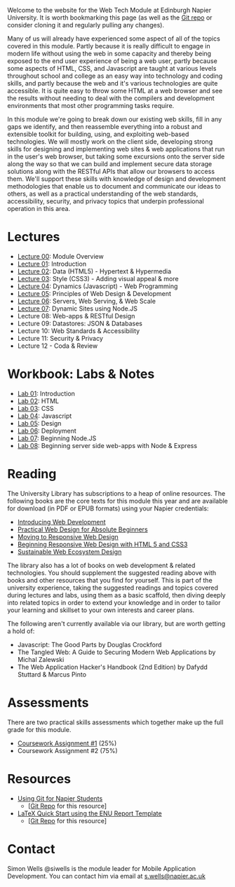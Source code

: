 Welcome to the website for the Web Tech Module at Edinburgh Napier University. It is worth bookmarking this page (as well as the [Git repo](https://github.com/siwells/set08101) or consider cloning it and regularly pulling any changes).

Many of us will already have experienced some aspect of all of the topics covered in this module. Partly because it is really difficult to engage in modern life without using the web in some capacity and thereby being exposed to the end user experience of being a web user, partly because some aspects of HTML, CSS, and Javascript are taught at various levels throughout school and college as an easy way into technology and coding skills, and partly because the web and it's various technologies are quite accessible. It is quite easy to throw some HTML at a web browser and see the results without needing to deal with the compilers and development environments that most other programming tasks require.

In this module we're going to break down our existing web skills, fill in any gaps we identify, and then reassemble everything into a robust and extensible toolkit for building, using, and exploiting web-based technologies. We will mostly work on the client side, developing strong skills for designing and implementing web sites & web applications that run in the user's web browser, but taking some excursions onto the server side along the way so that we can build and implement secure data storage solutions along with the RESTful APIs that allow our browsers to access them. We'll support these skills with knowledge of design and development methodologies that enable us to document and communicate our ideas to others, as well as a practical understanding of the web standards, accessibility, security, and privacy topics that underpin professional operation in this area.

# Lectures

- [Lecture 00](https://www.dropbox.com/s/1d6hv8t4t1fq2x2/L00_overview.pdf?dl=1): Module Overview
- [Lecture 01](https://www.dropbox.com/s/yihemphbqcphgr9/L01_intro.pdf?dl=1): Introduction
- [Lecture 02](https://www.dropbox.com/s/oap0mof6bb0emrw/L02_html.pdf?dl=1): Data (HTML5) - Hypertext & Hypermedia
- [Lecture 03](https://www.dropbox.com/s/4fkaipizyz5rsze/L03_css.pdf?dl=1): Style (CSS3) - Adding visual appeal & more
- [Lecture 04](https://www.dropbox.com/s/badyn1vfp8ymaps/L04_javascript.pdf?dl=1): Dynamics (Javascript) - Web Programming
- [Lecture 05](https://www.dropbox.com/s/ymufn540cpvk0ug/L05_design%2Bdev.pdf?dl=1): Principles of Web Design & Development
- [Lecture 06](https://www.dropbox.com/s/p8b09xmqnvru5xj/L06_the.server.side.pdf?dl=1): Servers, Web Serving, & Web Scale
- [Lecture 07](https://www.dropbox.com/s/uxh9h65lktehitf/L07_dynamic.sites.pdf?dl=1): Dynamic Sites using Node.JS
- Lecture 08: Web-apps & RESTful Design
- Lecture 09: Datastores: JSON & Databases
- Lecture 10: Web Standards & Accessibility
- Lecture 11: Security & Privacy
- Lecture 12 - Coda & Review

# Workbook: Labs & Notes

- [Lab 01](https://www.dropbox.com/s/r2b71vqb9n7ds3p/lab01_hello.web.pdf?dl=1): Introduction
- [Lab 02](https://www.dropbox.com/s/o7cpeclbwrbxwbs/lab02_html.pdf?dl=1): HTML
- [Lab 03](https://www.dropbox.com/s/8fx06kg67zauutu/lab03_css.pdf?dl=1): CSS
- [Lab 04](https://www.dropbox.com/s/pxrfl95kfxle5q7/lab04_javascript.pdf?dl=1): Javascript
- [Lab 05](https://www.dropbox.com/s/md9ewatkz9csrjv/lab05_design.pdf?dl=1): Design
- [Lab 06](https://www.dropbox.com/s/mlycacajfafa208/lab06_serverside.pdf?dl=1): Deployment
- [Lab 07](https://www.dropbox.com/s/8e0p1n1bqg8xxth/lab07_node.pdf?dl=1): Beginning Node.JS
- [Lab 08](https://www.dropbox.com/s/7r084h4clpk5a53/lab08_webapps.pdf?dl=1): Beginning server side web-apps with Node & Express

# Reading

The University Library has subscriptions to a heap of online resources. The following books are the core texts for this module this year and are available for download (in PDF or EPUB formats) using your Napier credentials:

- [Introducing Web Development](https://link.springer.com/book/10.1007/978-1-4842-2499-1)
- [Practical Web Design for Absolute Beginners](https://link.springer.com/book/10.1007/978-1-4842-1993-5)
- [Moving to Responsive Web Design](https://link.springer.com/book/10.1007/978-1-4842-1987-4)
- [Beginning Responsive Web Design with HTML 5 and CSS3](https://link.springer.com/book/10.1007/978-1-4302-6695-2)
- [Sustainable Web Ecosystem Design](https://link.springer.com/book/10.1007/978-1-4614-7714-3)

The library also has a lot of books on web development & related technologies. You should supplement the suggested reading above with books and other resources that you find for yourself. This is part of the university experience, taking the suggested readings and topics covered during lectures and labs, using them as a basic scaffold, then diving deeply into related topics in order to extend your knowledge and in order to tailor your learning and skillset to your own interests and career plans.

The following aren't currently available via our library, but are worth getting a hold of:

- Javascript: The Good Parts by Douglas Crockford
- The Tangled Web: A Guide to Securing Modern Web Applications by Michal Zalewski
- The Web Application Hacker's Handbook (2nd Edition) by Dafydd Stuttard & Marcus Pinto

# Assessments

There are two practical skills assessments which together make up the full grade for this module.

- [Coursework Assignment #1](https://www.dropbox.com/s/04myfz68kyjivjr/descriptor%231.pdf?dl=1) (25%)
- Coursework Assignment #2 (75%)

# Resources

- [Using Git for Napier Students](https://www.dropbox.com/s/2kz34u0zb4qajvd/getting.started.pdf?dl=1) 
  - [[Git Repo](https://github.com/siwells/git)  for this resource]
- [LaTeX Quick Start using the ENU Report Template](https://www.dropbox.com/s/h3066ezsetsw49t/latex_quick.start.pdf?dl=1)
  - [[Git Repo](https://github.com/siwells/latex)  for this resource]

# Contact

Simon Wells @siwells is the module leader for Mobile Application Development. You can contact him via email at s.wells@napier.ac.uk
